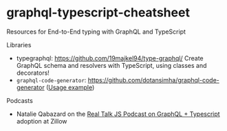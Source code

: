 # graphql-typescript-cheatsheet

Resources for End-to-End typing with GraphQL and TypeScript

Libraries

- typegraphql: https://github.com/19majkel94/type-graphql/ Create GraphQL schema and resolvers with TypeScript, using classes and decorators!
- `graphql-code-generator`: https://github.com/dotansimha/graphql-code-generator  ([Usage example](https://formidable.com/blog/2019/strong-typing/))

Podcasts

- Natalie Qabazard on the [Real Talk JS Podcast on GraphQL + Typescript](https://realtalkjavascript.simplecast.fm/42ba5d10) adoption at Zillow
